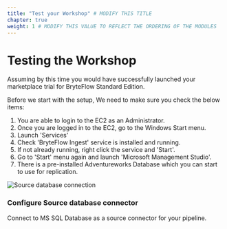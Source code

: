 ```yaml
---
title: "Test your Workshop" # MODIFY THIS TITLE
chapter: true
weight: 1 # MODIFY THIS VALUE TO REFLECT THE ORDERING OF THE MODULES
---
```


# **Testing the Workshop**<!-- MODIFY THIS HEADING -->
 
Assuming by this time you would have successfully launched your marketplace trial for BryteFlow Standard Edition.

Before we start with the setup, We need to make sure you check the below items:

1. You are able to login to the EC2 as an Administrator.
2. Once you are logged in to the EC2, go to the Windows  Start menu.
3. Launch 'Services'
4. Check 'BryteFlow Ingest' service is installed and running.
5. If not already running, right click the service and 'Start'.
6. Go to 'Start' menu again and launch 'Microsoft Management Studio'.
7. There is a pre-installed Adventureworks Database which you can start to use for replication.


![Source database connection](/images/src1.png)
 
### Configure Source database connector <!-- MODIFY THIS HEADING -->
Connect to MS SQL Database as a source connector for your pipeline. 
